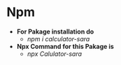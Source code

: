 # **Npm** 
* **For Pakage installation do**
  * *npm i calculator-sara*
* **Npx Command for this Pakage is**
  * *npx Calulator-sara*
